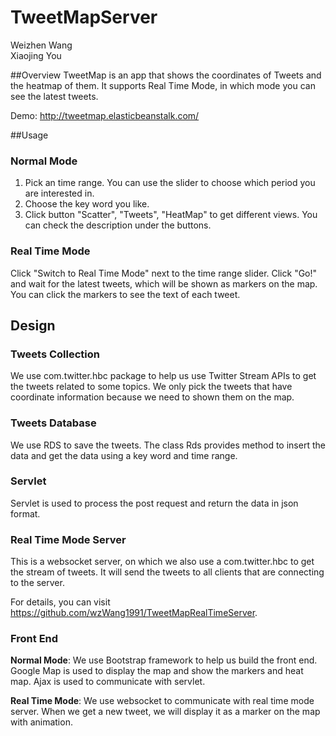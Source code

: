 TweetMapServer
==============
Weizhen Wang  
Xiaojing You  


##Overview
TweetMap is an app that shows the coordinates of Tweets and the heatmap of them. It supports Real Time Mode, in which mode you can see the latest tweets.

Demo: <http://tweetmap.elasticbeanstalk.com/>

##Usage
### Normal Mode
1. Pick an time range. You can use the slider to choose which period you are interested in.
2. Choose the key word you like.
3. Click button "Scatter", "Tweets", "HeatMap" to get different views. You can check the description under the buttons.

### Real Time Mode
Click "Switch to Real Time Mode" next to the time range slider. Click "Go!" and wait for the latest tweets, which will be shown as markers on the map. You can click the markers to see the text of each tweet.

## Design
### Tweets Collection
We use com.twitter.hbc package to help us use Twitter Stream APIs to get the tweets related to some topics. We only pick the tweets that have coordinate information because we need to shown them on the map.

### Tweets Database
We use RDS to save the tweets. The class Rds provides method to insert the data and get the data using a key word and time range.

### Servlet
Servlet is used to process the post request and return the data in json format.

### Real Time Mode Server
This is a websocket server, on which we also use a com.twitter.hbc to get the stream of tweets. It will send the tweets to all clients that are connecting to the server.

For details, you can visit <https://github.com/wzWang1991/TweetMapRealTimeServer>.

### Front End
**Normal Mode**: We use Bootstrap framework to help us build the front end. Google Map is used to display the map and show the markers and heat map. Ajax is used to communicate with servlet.

**Real Time Mode**: We use websocket to communicate with real time mode server. When we get a new tweet, we will display it as a marker on the map with animation.


